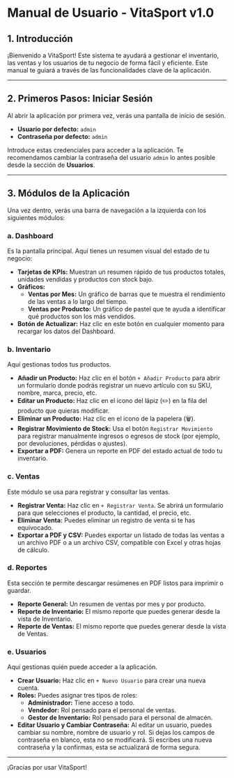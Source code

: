 # Manual de Usuario - VitaSport v1.0

## 1. Introducción

¡Bienvenido a VitaSport! Este sistema te ayudará a gestionar el inventario, las ventas y los usuarios de tu negocio de forma fácil y eficiente. Este manual te guiará a través de las funcionalidades clave de la aplicación.

---

## 2. Primeros Pasos: Iniciar Sesión

Al abrir la aplicación por primera vez, verás una pantalla de inicio de sesión.

- **Usuario por defecto:** `admin`
- **Contraseña por defecto:** `admin`

Introduce estas credenciales para acceder a la aplicación. Te recomendamos cambiar la contraseña del usuario `admin` lo antes posible desde la sección de **Usuarios**.

---

## 3. Módulos de la Aplicación

Una vez dentro, verás una barra de navegación a la izquierda con los siguientes módulos:

### a. Dashboard

Es la pantalla principal. Aquí tienes un resumen visual del estado de tu negocio:

- **Tarjetas de KPIs:** Muestran un resumen rápido de tus productos totales, unidades vendidas y productos con stock bajo.
- **Gráficos:**
    - **Ventas por Mes:** Un gráfico de barras que te muestra el rendimiento de las ventas a lo largo del tiempo.
    - **Ventas por Producto:** Un gráfico de pastel que te ayuda a identificar qué productos son los más vendidos.
- **Botón de Actualizar:** Haz clic en este botón en cualquier momento para recargar los datos del Dashboard.

### b. Inventario

Aquí gestionas todos tus productos.

- **Añadir un Producto:** Haz clic en el botón `+ Añadir Producto` para abrir un formulario donde podrás registrar un nuevo artículo con su SKU, nombre, marca, precio, etc.
- **Editar un Producto:** Haz clic en el icono del lápiz (✏️) en la fila del producto que quieras modificar.
- **Eliminar un Producto:** Haz clic en el icono de la papelera (🗑️).
- **Registrar Movimiento de Stock:** Usa el botón `Registrar Movimiento` para registrar manualmente ingresos o egresos de stock (por ejemplo, por devoluciones, pérdidas o ajustes).
- **Exportar a PDF:** Genera un reporte en PDF del estado actual de todo tu inventario.

### c. Ventas

Este módulo se usa para registrar y consultar las ventas.

- **Registrar Venta:** Haz clic en `+ Registrar Venta`. Se abrirá un formulario para que selecciones el producto, la cantidad, el precio, etc.
- **Eliminar Venta:** Puedes eliminar un registro de venta si te has equivocado.
- **Exportar a PDF y CSV:** Puedes exportar un listado de todas las ventas a un archivo PDF o a un archivo CSV, compatible con Excel y otras hojas de cálculo.

### d. Reportes

Esta sección te permite descargar resúmenes en PDF listos para imprimir o guardar.

- **Reporte General:** Un resumen de ventas por mes y por producto.
- **Reporte de Inventario:** El mismo reporte que puedes generar desde la vista de Inventario.
- **Reporte de Ventas:** El mismo reporte que puedes generar desde la vista de Ventas.

### e. Usuarios

Aquí gestionas quién puede acceder a la aplicación.

- **Crear Usuario:** Haz clic en `+ Nuevo Usuario` para crear una nueva cuenta.
- **Roles:** Puedes asignar tres tipos de roles:
    - **Administrador:** Tiene acceso a todo.
    - **Vendedor:** Rol pensado para el personal de ventas.
    - **Gestor de Inventario:** Rol pensado para el personal de almacén.
- **Editar Usuario y Cambiar Contraseña:** Al editar un usuario, puedes cambiar su nombre, nombre de usuario y rol. Si dejas los campos de contraseña en blanco, esta no se modificará. Si escribes una nueva contraseña y la confirmas, esta se actualizará de forma segura.

---

¡Gracias por usar VitaSport!